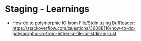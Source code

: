 # Staging - Learnings
- How do to polymorphic IO from File/Stdin using BufReader: https://stackoverflow.com/questions/36088116/how-to-do-polymorphic-io-from-either-a-file-or-stdin-in-rust
